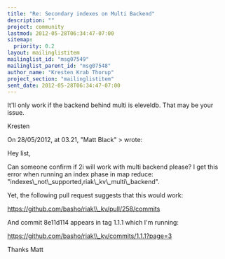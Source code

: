 ```yaml
---
title: "Re: Secondary indexes on Multi Backend"
description: ""
project: community
lastmod: 2012-05-28T06:34:47-07:00
sitemap:
  priority: 0.2
layout: mailinglistitem
mailinglist_id: "msg07549"
mailinglist_parent_id: "msg07548"
author_name: "Kresten Krab Thorup"
project_section: "mailinglistitem"
sent_date: 2012-05-28T06:34:47-07:00
---
```



It'll only work if the backend behind multi is eleveldb. That may be your issue.

Kresten

On 28/05/2012, at 03.21, "Matt Black" 
&gt; wrote:

Hey list,

Can someone confirm if 2i will work with multi backend please? I get this error 
when running an index phase in map reduce: 
"indexes\\_not\\_supported,riak\\_kv\\_multi\\_backend".

Yet, the following pull request suggests that this would work:

https://github.com/basho/riak\\_kv/pull/258/commits

And commit 8e11d114 appears in tag 1.1.1 which I'm running:

https://github.com/basho/riak\\_kv/commits/1.1.1?page=3

Thanks
Matt
